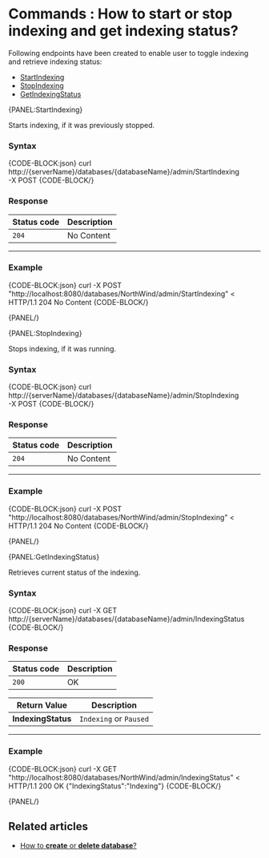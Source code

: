 # Commands : How to start or stop indexing and get indexing status?

Following endpoints have been created to enable user to toggle indexing and retrieve indexing status:   
- [StartIndexing](../../../client-api/commands/how-to/start-stop-indexing-and-get-indexing-status#startindexing)   
- [StopIndexing](../../../client-api/commands/how-to/start-stop-indexing-and-get-indexing-status#stopindexing)   
- [GetIndexingStatus](../../../client-api/commands/how-to/start-stop-indexing-and-get-indexing-status#getindexingstatus)

{PANEL:StartIndexing}

Starts indexing, if it was previously stopped.

### Syntax

{CODE-BLOCK:json}
curl \
	http://{serverName}/databases/{databaseName}/admin/StartIndexing \
	-X POST 
{CODE-BLOCK/}

### Response

| Status code | Description |
| ----------- | - |
| `204` | No Content |

<hr />

### Example

{CODE-BLOCK:json}
curl -X POST "http://localhost:8080/databases/NorthWind/admin/StartIndexing" 
< HTTP/1.1 204 No Content
{CODE-BLOCK/}

{PANEL/}

{PANEL:StopIndexing}

Stops indexing, if it was running.

### Syntax

{CODE-BLOCK:json}
curl \
	http://{serverName}/databases/{databaseName}/admin/StopIndexing \
	-X POST 
{CODE-BLOCK/}

### Response

| Status code | Description |
| ----------- | - |
| `204` | No Content |

<hr />

### Example

{CODE-BLOCK:json}
curl -X POST "http://localhost:8080/databases/NorthWind/admin/StopIndexing" 
< HTTP/1.1 204 No Content
{CODE-BLOCK/}

{PANEL/}

{PANEL:GetIndexingStatus}

Retrieves current status of the indexing.

### Syntax

{CODE-BLOCK:json}
  curl -X GET http://{serverName}/databases/{databaseName}/admin/IndexingStatus
{CODE-BLOCK/}

### Response

| Status code | Description |
| ----------- | - |
| `200` | OK |

| Return Value | Description |
| ------------- | ------------- |
| **IndexingStatus** | `Indexing` or `Paused` |

<hr />

### Example

{CODE-BLOCK:json}
curl -X GET "http://localhost:8080/databases/NorthWind/admin/IndexingStatus" 
< HTTP/1.1 200 OK
{"IndexingStatus":"Indexing"}
{CODE-BLOCK/}

{PANEL/}

## Related articles

- [How to **create** or **delete database**?](../../../client-api/commands/how-to/create-delete-database)   